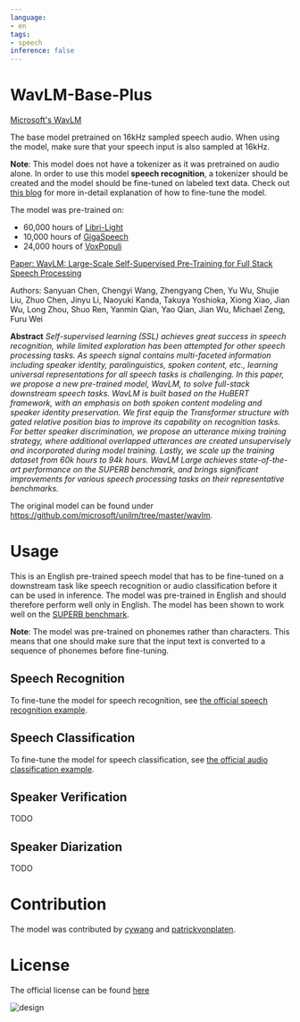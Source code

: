 ```yaml
---
language:
- en
tags:
- speech
inference: false
---
```


# WavLM-Base-Plus

[Microsoft's WavLM](https://github.com/microsoft/unilm/tree/master/wavlm)

The base model pretrained on 16kHz sampled speech audio. When using the model, make sure that your speech input is also sampled at 16kHz. 

**Note**: This model does not have a tokenizer as it was pretrained on audio alone. In order to use this model **speech recognition**, a tokenizer should be created and the model should be fine-tuned on labeled text data. Check out [this blog](https://huggingface.co/blog/fine-tune-wav2vec2-english) for more in-detail explanation of how to fine-tune the model.

The model was pre-trained on:

- 60,000 hours of [Libri-Light](https://arxiv.org/abs/1912.07875)
- 10,000 hours of [GigaSpeech](https://arxiv.org/abs/2106.06909)
- 24,000 hours of [VoxPopuli](https://arxiv.org/abs/2101.00390)

[Paper: WavLM: Large-Scale Self-Supervised Pre-Training for Full Stack Speech Processing](https://arxiv.org/abs/2110.13900)

Authors: Sanyuan Chen, Chengyi Wang, Zhengyang Chen, Yu Wu, Shujie Liu, Zhuo Chen, Jinyu Li, Naoyuki Kanda, Takuya Yoshioka, Xiong Xiao, Jian Wu, Long Zhou, Shuo Ren, Yanmin Qian, Yao Qian, Jian Wu, Michael Zeng, Furu Wei

**Abstract**
*Self-supervised learning (SSL) achieves great success in speech recognition, while limited exploration has been attempted for other speech processing tasks. As speech signal contains multi-faceted information including speaker identity, paralinguistics, spoken content, etc., learning universal representations for all speech tasks is challenging. In this paper, we propose a new pre-trained model, WavLM, to solve full-stack downstream speech tasks. WavLM is built based on the HuBERT framework, with an emphasis on both spoken content modeling and speaker identity preservation. We first equip the Transformer structure with gated relative position bias to improve its capability on recognition tasks. For better speaker discrimination, we propose an utterance mixing training strategy, where additional overlapped utterances are created unsupervisely and incorporated during model training. Lastly, we scale up the training dataset from 60k hours to 94k hours. WavLM Large achieves state-of-the-art performance on the SUPERB benchmark, and brings significant improvements for various speech processing tasks on their representative benchmarks.*

The original model can be found under https://github.com/microsoft/unilm/tree/master/wavlm.

# Usage

This is an English pre-trained speech model that has to be fine-tuned on a downstream task like speech recognition or audio classification before it can be 
used in inference. The model was pre-trained in English and should therefore perform well only in English. The model has been shown to work well on the [SUPERB benchmark](https://superbbenchmark.org/).

**Note**: The model was pre-trained on phonemes rather than characters. This means that one should make sure that the input text is converted to a sequence 
of phonemes before fine-tuning.

## Speech Recognition

To fine-tune the model for speech recognition, see [the official speech recognition example](https://github.com/huggingface/transformers/tree/master/examples/pytorch/speech-recognition).

## Speech Classification

To fine-tune the model for speech classification, see [the official audio classification example](https://github.com/huggingface/transformers/tree/master/examples/pytorch/audio-classification).

## Speaker Verification

TODO

## Speaker Diarization

TODO

# Contribution

The model was contributed by [cywang](https://huggingface.co/cywang) and [patrickvonplaten](https://huggingface.co/patrickvonplaten).

# License

The official license can be found [here](https://github.com/microsoft/UniSpeech/blob/main/LICENSE)

![design](https://raw.githubusercontent.com/patrickvonplaten/scientific_images/master/wavlm.png)